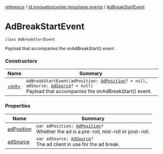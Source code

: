 [reference](../../index.md) / [id.innovationcenter.innoplayer.events](../index.md) / [AdBreakStartEvent](./index.md)

# AdBreakStartEvent

`class AdBreakStartEvent`

Payload that accompanies the onAdBreakStart() event.

### Constructors

| Name | Summary |
|---|---|
| [&lt;init&gt;](-init-.md) | `AdBreakStartEvent(adPosition: `[`AdPosition`](../-ad-position/index.md)`? = null, adSource: `[`AdSource`](../../id.innovationcenter.innoplayer.media.ads/-ad-source/index.md)`? = null)`<br>Payload that accompanies the onAdBreakStart() event. |

### Properties

| Name | Summary |
|---|---|
| [adPosition](ad-position.md) | `var adPosition: `[`AdPosition`](../-ad-position/index.md)`?`<br>Whether the ad is a pre-roll, mid-roll or post-roll. |
| [adSource](ad-source.md) | `var adSource: `[`AdSource`](../../id.innovationcenter.innoplayer.media.ads/-ad-source/index.md)`?`<br>The ad client in use for the ad break. |
